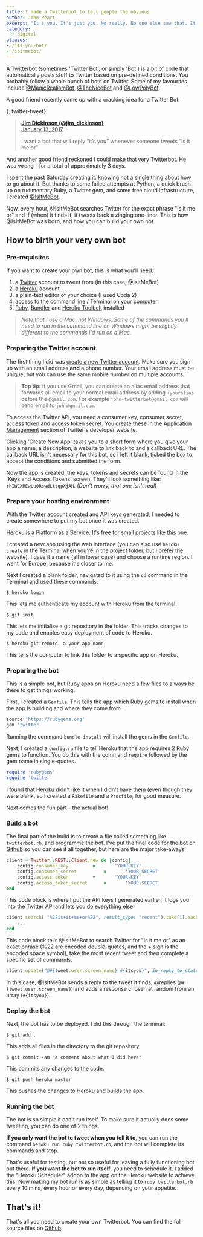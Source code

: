 ```yaml
---
title: I made a Twitterbot to tell people the obvious
author: John Peart
excerpt: "It's you. It's just you. No really. No one else saw that. It was just you. You're a genius. Well done."
category:
  - digital
aliases:
- /its-you-bot/
- /isitmebot/
---
```


A Twitterbot (sometimes 'Twitter Bot', or simply 'Bot') is a bit of code that automatically posts stuff to Twitter based on pre-defined conditions. You probably follow a whole bunch of bots on Twitter. Some of my favourites include [@MagicRealismBot](https://twitter.com/MagicRealismBot), [@TheNiceBot](https://twitter.com/TheNiceBot) and [@LowPolyBot](https://twitter.com/LowPolyBot).

A good friend recently came up with a cracking idea for a Twitter Bot:

{:.twitter-tweet}
> **[Jim Dickinson (@jim_dickinson)](//twitter.com/jim_dickinson)** \
> [January 13, 2017](https://twitter.com/jim_dickinson/status/819973617043828736)
> 
> I want a bot that will reply “it’s you” whenever someone tweets “is it me or”

And another good friend reckoned I could make that very Twitterbot. He was wrong - for a total of approximately 3 days.

I spent the past Saturday creating it: knowing not a single thing about how to go about it. But thanks to some failed attempts at Python, a quick brush up on rudimentary Ruby, a Twitter gem, and some free cloud infrastructure, I created [@IsItMeBot](https://twitter.com/isitmebot).

Now, every hour, @IsItMeBot searches Twitter for the exact phrase "Is it me or" and if (when) it finds it, it tweets back a zinging one-liner. This is how @IsItMeBot was born, and how you can build your own bot.

## How to birth your very own bot

### Pre-requisites

If you want to create your own bot, this is what you'll need:

1. a [Twitter](https://twitter.com) account to tweet from (in this case, @IsItMeBot)
2. a [Heroku](https://heroku.com) account
3. a plain-text editor of your choice (I used Coda 2)
4. access to the command line / Terminal on your computer
5. [Ruby](https://www.ruby-lang.org/en/), [Bundler](http://bundler.io) and [Heroku Toolbelt](https://devcenter.heroku.com/articles/heroku-cli) installed

> *Note that I use a Mac, not Windows. Some of the commands you'll need to run in the command line on Windows might be slightly different to the commands I'd run on a Mac.*

### Preparing the Twitter account

The first thing I did was [create a new Twitter account](https://twitter.com/signup). Make sure you sign up with an email address **and** a phone number. Your email address must be unique, but you can use the same mobile number on multiple accounts.

> **Top tip:** if you use Gmail, you can create an alias email address that forwards all email to your normal email address by adding `+youralias` before the `@gmail.com`. For example `john+twitterbot@gmail.com` will send email to `john@gmail.com`.

To access the Twitter API, you need a consumer key, consumer secret, access token and access token secret. You create these in the [Application Management](https://apps.twitter.com) section of Twitter's developer website.

Clicking 'Create New App' takes you to a short form where you give your app a name, a description, a website to link back to and a callback URL. The callback URL isn't necessary for this bot, so I left it blank, ticked the box to accept the conditions and submitted the form.

Now the app is created, the keys, tokens and secrets can be found in the 'Keys and Access Tokens' screen. They'll look something like: `rhIWCXREwLu0RswdLttqpXjAH`. (*Don't worry, that one isn't real*)

### Prepare your hosting environment

With the Twitter account created and API keys generated, I needed to create somewhere to put my bot once it was created.

Heroku is a Platform as a Service. It's free for small projects like this one.

I created a new app using the web interface (you can also use `heroku create` in the Terminal when you're in the project folder, but I prefer the website). I gave it a name (all in lower case) and choose a runtime region. I went for Europe, because it's closer to me.

Next I created a blank folder, navigated to it using the `cd` command in the Terminal and used these commands:

```
$ heroku login
```

This lets me authenticate my account with Heroku from the terminal.

```
$ git init
```

This lets me initialise a git repository in the folder. This tracks changes to my code and enables easy deployment of code to Heroku.

```
$ heroku git:remote -a your-app-name
```

This tells the computer to link this folder to a specific app on Heroku.

### Preparing the bot

This is a simple bot, but Ruby apps on Heroku need a few files to always be there to get things working.

First, I created a `Gemfile`. This tells the app which Ruby gems to install when the app is building and where they come from.

```ruby
source 'https://rubygems.org'
gem 'twitter'
```

Running the command `bundle install` will install the gems in the `Gemfile`.

Next, I created a `config.ru` file to tell Heroku that the app requires 2 Ruby gems to function. You do this with the command `require` followed by the gem name in single-quotes.

```ruby
require 'rubygems'
require 'twitter'
```

I found that Heroku didn't like it when I didn't have them (even though they were blank, so I created a `Rakefile` and a `Procfile`, for good measure.

Next comes the fun part - the actual bot!

### Build a bot

The final part of the build is to create a file called something like `twitterbot.rb`, and programme the bot. I've put the final code for the bot on [Github](https://github.com/johnpeart/IsItMeBot) so you can see it all together, but here are the major take-aways:

```ruby
client = Twitter::REST::Client.new do |config|
	config.consumer_key			= 		'YOUR_KEY'
	config.consumer_secret			= 		'YOUR_SECRET'
	config.access_token			= 		'YOUR-KEY'
	config.access_token_secret		= 		'YOUR-SECRET'
end
```

This code block is where I put the API keys I generated earlier. It logs you into the Twitter API and lets you do everything else!

```ruby
client.search( "%22is+it+me+or%22", result_type: "recent").take(1).each do |tweet|
	...
end
```

This code block tells @IsItMeBot to search Twitter for "is it me or" as an exact phrase (%22 are encoded double-quotes, and the + sign is the encoded space symbol), take the most recent tweet and then complete a specific set of commands.

```ruby
client.update("@#{tweet.user.screen_name} #{itsyou}", in_reply_to_status_id: tweet.id)
```

In this case, @IsItMeBot sends a reply to the tweet it finds, @replies (`@#{tweet.user.screen_name}`) and adds a response chosen at random from an array (`#{itsyou}`).

### Deploy the bot

Next, the bot has to be deployed. I did this through the terminal:

```
$ git add .
```

This adds all files in the directory to the git repository

```
$ git commit -am "a comment about what I did here"
```

This commits any changes to the code.

```
$ git push heroku master
```

This pushes the changes to Heroku and builds the app.

### Running the bot

The bot is so simple it can't run itself. To make sure it actually does some tweeting, you can do one of 2 things.

**If you only want the bot to tweet when you tell it to**, you can run the command `heroku run ruby twitterbot.rb`, and the bot will complete its commands and stop.

That's useful for testing, but not so useful for leaving a fully functioning bot out there. **If you want the bot to run itself**, you need to schedule it. I added the "Heroku Scheduler" addon to the app on the Heroku website to achieve this. Now making my bot run is as simple as telling it to `ruby twitterbot.rb` every 10 mins, every hour or every day, depending on your appetite.

## That's it!

That's all you need to create your own Twitterbot. You can find the full source files on [Github](https://github.com/johnpeart/IsItMeBot).